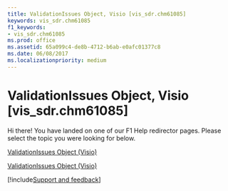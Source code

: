```yaml
---
title: ValidationIssues Object, Visio [vis_sdr.chm61085]
keywords: vis_sdr.chm61085
f1_keywords:
- vis_sdr.chm61085
ms.prod: office
ms.assetid: 65a099c4-de8b-4712-b6ab-e0afc01377c8
ms.date: 06/08/2017
ms.localizationpriority: medium
---
```



# ValidationIssues Object, Visio [vis_sdr.chm61085]

Hi there! You have landed on one of our F1 Help redirector pages. Please select the topic you were looking for below.

[ValidationIssues Object (Visio)](https://msdn.microsoft.com/library/45e02576-fbbf-88ce-56ee-768ab59657a3.aspx)

[ValidationIssues Object (Visio)](https://msdn.microsoft.com/library/13362aa2-7e09-14ed-8aa9-bf2a93edf302%28Office.15%29.aspx)

[!include[Support and feedback](~/includes/feedback-boilerplate.md)]